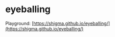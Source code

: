 # eyeballing

Playground: [https://shigma.github.io/eyeballing/](https://shigma.github.io/eyeballing/)
